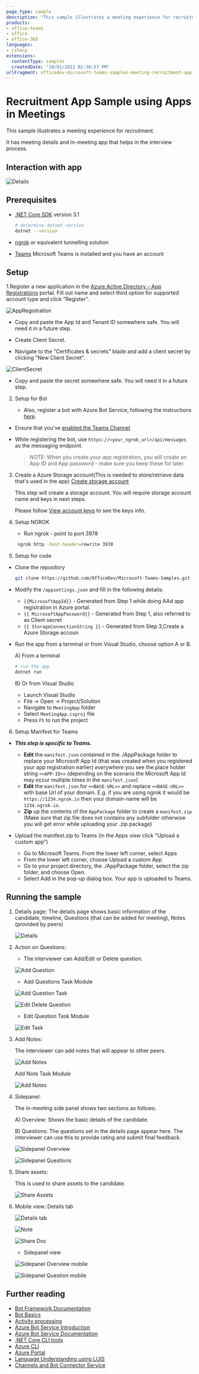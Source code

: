 ```yaml
---
page_type: sample
description: "This sample illustrates a meeting experience for recruitment scenario using Apps In Meetings."
products:
- office-teams
- office
- office-365
languages:
- csharp
extensions:
  contentType: samples
  createdDate: "10/01/2021 02:36:57 PM"
urlFragment: officedev-microsoft-teams-samples-meeting-recruitment-app-csharp
---
```


# Recruitment App Sample using Apps in Meetings

This sample illustrates a meeting experience for recruitment.

It has meeting details and in-meeting app that helps in the interview process.

## Interaction with app

![Details](MeetingApp/Images/meetingrecruitment.gif)

## Prerequisites

- [.NET Core SDK](https://dotnet.microsoft.com/download) version 3.1

  ```bash
  # determine dotnet version
  dotnet --version
  ```
- [ngrok](https://ngrok.com/download) or equivalent tunnelling solution
- [Teams](https://teams.microsoft.com) Microsoft Teams is installed and you have an account

## Setup

1.Register a new application in the [Azure Active Directory – App Registrations](https://go.microsoft.com/fwlink/?linkid=2083908) portal.
   Fill out name and select third option for supported account type and click "Register".

   ![AppRegistration](MeetingApp/Images/AppRegistration.png)

   * Copy and paste the App Id and Tenant ID somewhere safe. You will need it in a future step.

  - Create Client Secret.
   * Navigate to the "Certificates & secrets" blade and add a client secret by clicking "New Client Secret".

   ![ClientSecret](MeetingApp/Images/clientsecret.png) 

   * Copy and paste the secret somewhere safe. You will need it in a future step.
   
2. Setup for Bot

    - Also, register a bot with Azure Bot Service, following the instructions [here](https://docs.microsoft.com/en-us/azure/bot-service/bot-service-quickstart-registration?view=azure-bot-service-3.0).
  - Ensure that you've [enabled the Teams Channel](https://docs.microsoft.com/en-us/azure/bot-service/channel-connect-teams?view=azure-bot-service-4.0)
  - While registering the bot, use `https://<your_ngrok_url>/api/messages` as the messaging endpoint.

      > NOTE: When you create your app registration, you will create an App ID and App password - make sure you keep these for later.
      
3. Create a Azure Storage account(This is needed to store/retrieve data that's used in the app) 
     [Create storage account](https://docs.microsoft.com/en-us/azure/storage/common/storage-account-create?tabs=azure-portal)

      This step will create a storage account. You will require storage account name and keys in next steps.
  
      Please follow [View account keys](https://docs.microsoft.com/en-us/azure/storage/common/storage-account-keys-manage?tabs=azure-portal#view-account-access-keys)  to see the keys info. 
     

4. Setup NGROK
     - Run ngrok - point to port 3978

    ```bash
     ngrok http -host-header=rewrite 3978
    ```

5. Setup for code

  - Clone the repository

      ```bash
      git clone https://github.com/OfficeDev/Microsoft-Teams-Samples.git
      ```

- Modify the `/appsettings.json` and fill in the following details:
    - `{{MicrosoftAppId}}` - Generated from Step 1 while doing AAd app registration in Azure portal.
    - `{{ MicrosoftAppPassword}}` - Generated from Step 1, also referred to as Client secret
    - `{{ StorageConnectionString }}` - Generated from Step 3,Create a Azure Storage accoun

 - Run the app from a terminal or from Visual Studio, choose option A or B.

     A) From a terminal

    ```bash
    # run the app
    dotnet run
    ```

    B) Or from Visual Studio

    - Launch Visual Studio
    - File -> Open -> Project/Solution
    - Navigate to `MeetingApp` folder
    - Select `MeetingApp.csproj` file
    - Press `F5` to run the project

6. Setup Manifest for Teams
- __*This step is specific to Teams.*__
    - **Edit** the `manifest.json` contained in the ./AppPackage folder to replace your Microsoft App Id (that was created when you registered your app registration earlier) *everywhere* you see the place holder string `<<APP-ID>>` (depending on the scenario the Microsoft App Id may occur multiple times in the `manifest.json`)
    - **Edit** the `manifest.json` for `<<BASE-URL>>` and replace `<<BASE-URL>>` with base Url of your domain. E.g. if you are using ngrok it would be `https://1234.ngrok.io` then your domain-name will be `1234.ngrok.io`.
    - **Zip** up the contents of the `AppPackage` folder to create a `manifest.zip` (Make sure that zip file does not contains any subfolder otherwise you will get error while uploading your .zip package)    
    
- Upload the manifest.zip to Teams (in the Apps view click "Upload a custom app")
   - Go to Microsoft Teams. From the lower left corner, select Apps
   - From the lower left corner, choose Upload a custom App
   - Go to your project directory, the ./AppPackage folder, select the zip folder, and choose Open.
   - Select Add in the pop-up dialog box. Your app is uploaded to Teams.


## Running the sample

1) Details page:
   The details page shows basic information of the candidate, timeline, Questions (that can be added for meeting), Notes (provided by peers)

   ![Details](MeetingApp/Images/details.png)

2) Action on Questions:
   
   - The interviewer can Add/Edit or Delete question.

   ![Add Question](MeetingApp/Images/add_question.png)

   - Add Questions Task Module
   
   ![Add Question Task](MeetingApp/Images/add_task.png)

   ![Edit Delete Question](MeetingApp/Images/edit_questions.png)

   - Edit Question Task Module
   
   ![Edit Task](MeetingApp/Images/edit_task.png)

3) Add Notes:
   
   The interviewer can add notes that will appear to other peers.

   ![Add Notes](MeetingApp/Images/add_note.png)

   Add Note Task Module
  
   ![Add Notes](MeetingApp/Images/add_note_task.png)

4) Sidepanel:
    
    The in-meeting side panel shows two sections as follows:
    
    A) Overview: Shows the basic details of the candidate.
    
    B) Questions: The questions set in the details page appear here. The interviewer can use this to provide rating and submit final feedback.

    ![Sidepanel Overview](MeetingApp/Images/sidepanel_overview.png)

    ![Sidepanel Questions](MeetingApp/Images/sidepanel_questions.png)

5) Share assets:

   This is used to share assets to the candidate.
   
   ![Share Assets](MeetingApp/Images/share_assets.png)

6) Mobile view: Details tab

   ![Details tab](Images/details_tab_mobile.png)

   ![Note](MeetingApp/Images/Note_mobile.png)

   ![Share Doc](MeetingApp/Images/ShareDoc_mobile.png)
   
   - Sidepanel view
   
   ![Sidepanel Overview mobile](MeetingApp/Images/sidepanel_mobile.png)

   ![Sidepanel Question mobile](MeetingApp/Images/question_mobile.png)


## Further reading

- [Bot Framework Documentation](https://docs.botframework.com)
- [Bot Basics](https://docs.microsoft.com/azure/bot-service/bot-builder-basics?view=azure-bot-service-4.0)
- [Activity processing](https://docs.microsoft.com/en-us/azure/bot-service/bot-builder-concept-activity-processing?view=azure-bot-service-4.0)
- [Azure Bot Service Introduction](https://docs.microsoft.com/azure/bot-service/bot-service-overview-introduction?view=azure-bot-service-4.0)
- [Azure Bot Service Documentation](https://docs.microsoft.com/azure/bot-service/?view=azure-bot-service-4.0)
- [.NET Core CLI tools](https://docs.microsoft.com/en-us/dotnet/core/tools/?tabs=netcore2x)
- [Azure CLI](https://docs.microsoft.com/cli/azure/?view=azure-cli-latest)
- [Azure Portal](https://portal.azure.com)
- [Language Understanding using LUIS](https://docs.microsoft.com/en-us/azure/cognitive-services/luis/)
- [Channels and Bot Connector Service](https://docs.microsoft.com/en-us/azure/bot-service/bot-concepts?view=azure-bot-service-4.0)
